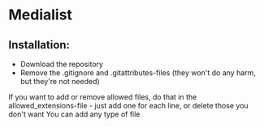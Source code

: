 Medialist
=========

Installation:
-------------
* Download the repository
* Remove the .gitignore and .gitattributes-files (they won't do any harm, but they're not needed)

If you want to add or remove allowed files, do that in the allowed_extensions-file - just add one for each line, or delete those you don't want
You can add any type of file